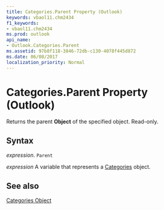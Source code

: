 ```yaml
---
title: Categories.Parent Property (Outlook)
keywords: vbaol11.chm2434
f1_keywords:
- vbaol11.chm2434
ms.prod: outlook
api_name:
- Outlook.Categories.Parent
ms.assetid: 97b8f118-3846-72db-c130-4078f445d872
ms.date: 06/08/2017
localization_priority: Normal
---
```



# Categories.Parent Property (Outlook)

Returns the parent  **Object** of the specified object. Read-only.


## Syntax

_expression_. `Parent`

_expression_ A variable that represents a [Categories](./Outlook.Categories.md) object.


## See also


[Categories Object](Outlook.Categories.md)


